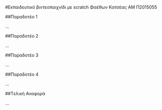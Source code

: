 ﻿#Εκπαιδευτικό βιντεοπαιχνίδι με scratch
Φαέθων Κατσέας 
ΑΜ Π2015055

##Παραδοτέο 1

...

##Παραδοτέο 2

…

##Παραδοτέο 3

...

##Παραδοτέο 4

...

##Tελική Αναφορά

...
